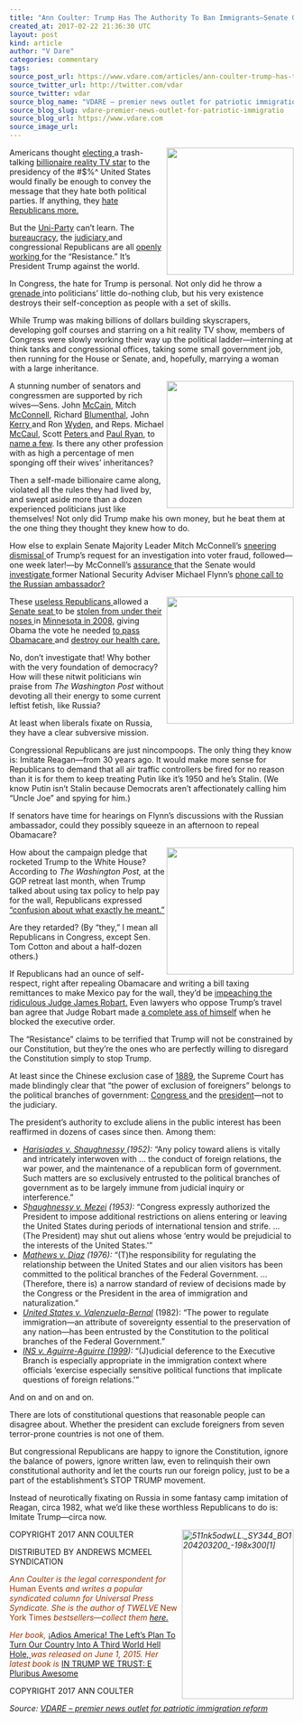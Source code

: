 ```yaml
---
title: "Ann Coulter: Trump Has The Authority To Ban Immigrants—Senate GOP Needs To Get OUT OF THE WAY!"
created_at: 2017-02-22 21:36:30 UTC
layout: post
kind: article
author: "V Dare"
categories: commentary
tags: 
source_post_url: https://www.vdare.com/articles/ann-coulter-trump-has-the-authority-to-ban-immigrants-senate-gop-needs-to-get-out-of-the-way
source_twitter_url: http://twitter.com/vdar
source_twitter: vdar
source_blog_name: "VDARE – premier news outlet for patriotic immigration reform"
source_blog_slug: vdare-premier-news-outlet-for-patriotic-immigratio
source_blog_url: https://www.vdare.com
source_image_url: 
---
```

<div class="pf-content"><p><img class="alignnone size-full" title="" src="https://images-na.ssl-images-amazon.com/images/I/51d1qgc0F7L.jpg" alt="" width="225" align="right" /></p>
<p>Americans thought <a href="http://www.vdare.com/articles/let-us-now-praise-famous-trumps">electing </a>a trash-talking <a href="http://www.vdare.com/articles/gop-should-thank-heaven-fasting-for-trump-but-instead-plans-to-shoot-itself-in-the-testicles">billionaire reality TV star</a> to the presidency of the #$%^ United States would finally be enough to convey the message that they hate both political parties. If anything, they <a href="http://www.vdare.com/posts/lindsey-graham-boasts-of-being-bribed-to-betray-gop-base-on-immigration">hate Republicans more.</a></p>
<p>But the <a href="http://www.vdare.com/posts/bipartisanship-and-sam-francis">Uni-Party</a> can&#8217;t learn. The <a href="http://www.vdare.com/articles/president-trump-will-have-foes-in-immigration-bureaucracy-but-also-friends-they-can-help-him-win">bureaucracy</a>, the <a href="http://www.vdare.com/posts/judge-posner-congratulates-self-on-judiciarys-usurpation-of-absolute-power">judiciary </a>and congressional Republicans are all <a href="http://www.vdare.com/articles/face-it-these-rats-republicans-against-trump-are-traitors-to-the-party-and-to-america">openly working </a>for the &#8220;Resistance.&#8221; It&#8217;s President Trump against the world.</p>
<p>In Congress, the hate for Trump is personal. Not only did he throw a <a href="http://www.vdare.com/posts/salon-magazine-a-admits-to-fighting-the-war-on-christmas-and-b-brings-grenades">grenade </a>into politicians&#8217; little do-nothing club, but his very existence destroys their self-conception as people with a set of skills.</p>
<p>While Trump was making billions of dollars building skyscrapers, developing golf courses and starring on a hit reality TV show, members of Congress were slowly working their way up the political ladder—interning at think tanks and congressional offices, taking some small government job, then running for the House or Senate, and, hopefully, marrying a woman with a large inheritance.</p>
<p><img src="https://s3-us-west-2.amazonaws.com/vdare-live/wp-content/uploads/2017/02/15172952/mccaulsafeact-768x540.jpg" width="225" align="right" />A stunning number of senators and congressmen are supported by rich wives—Sens. John <a href="http://www.vdare.com/articles/view-from-lodi-ca-obama-versus-mccain-who-has-the-edge-in-intangibles">McCain,</a> Mitch <a href="http://heavy.com/news/2017/01/elaine-chao-net-worth-salary-donald-trump-cabinet-wells-fargo-campaign-donation-inheritance-sister-father-jim-breyer/">McConnell</a>, Richard <a href="http://heavy.com/news/2017/02/cynthia-malkin-age-richard-blumenthal-wife-family-children-son-daughter-peter-empire-state-building-real-estate-claire-david-michael-matthew-home-house-connecticut-net-worth/">Blumenthal</a>, John <a href="http://www.vdare.com/articles/howard-dean-in-a-dress">Kerry </a>and Ron <a href="http://www.oregonlive.com/mapes/index.ssf/2015/05/how_rich_is_ron_wydens_wife_ne.html">Wyden</a>, and Reps. Michael <a href="http://nymag.com/daily/intelligencer/2011/08/michael_mccaul_richest_mmber_of_congress.html">McCaul</a>, Scott <a href="http://static.latimes.com/how-much-are-they-worth/scott-peters/">Peters </a>and <a href="http://www.huffingtonpost.com/2012/08/14/paul-ryan-worth-millions-_n_1774346.html">Paul Ryan,</a> to<a href="http://www.sandiegoreader.com/news/2001/may/31/married-rich/#"> name a few</a>. Is there any other profession with as high a percentage of men sponging off their wives&#8217; inheritances?</p>
<p>Then a self-made billionaire came along, violated all the rules they had lived by, and swept aside more than a dozen experienced politicians just like themselves! Not only did Trump make his own money, but he beat them at the one thing they thought they knew how to do.</p>
<p>How else to explain Senate Majority Leader Mitch McConnell&#8217;s <a href="http://www.salon.com/2017/02/06/mitch-mcconnell-wont-fund-president-trumps-voter-fraud-investigation/">sneering dismissal </a>of Trump&#8217;s request for an investigation into voter fraud, followed—one week later!—by McConnell&#8217;s <a href="http://www.cnn.com/2017/02/14/politics/republicans-want-flynn-investigations/">assurance </a>that the Senate would <a href="http://www.vdare.com/articles/the-deep-state-targets-trump">investigate </a>former National Security Adviser Michael Flynn&#8217;s <a href="http://www.vdare.com/articles/the-spooks-and-the-hacks-why-do-they-hate-russia">phone call to the Russian ambassador?</a></p>
<p><img src="https://s3-us-west-2.amazonaws.com/vdare-live/wp-content/uploads/2017/01/25180759/posterchild.jpg" width="225" align="right" />These <a href="http://www.vdare.com/posts/rnc-chairmanship-why-not-a-white-christian">useless Republicans </a>allowed a <a href="http://www.vdare.com/articles/hang-a-campaign-consultant-from-time-to-time-to-encourage-the-others">Senate seat </a>to be <a href="http://www.vdare.com/posts/science-obamacare-passed-due-to-non-citizens-voting-illegally-for-comedian-franken">stolen from under their noses </a>in <a href="https://thecaucus.blogs.nytimes.com/2009/06/30/court-rules-franken-has-won-senate-seat/">Minnesota in 2008,</a> giving Obama the vote he needed <a href="http://www.vdare.com/articles/michelle-malkin-obama-lied-my-third-health-plan-just-died">to pass Obamacare </a>and <a href="http://www.vdare.com/articles/ann-coulter-can-i-be-the-poster-child-against-obamacare">destroy our health care.</a></p>
<p>No, don&#8217;t investigate that! Why bother with the very foundation of democracy? How will these nitwit politicians win praise from <em>The Washington Post</em> without devoting all their energy to some current leftist fetish, like Russia?</p>
<p>At least when liberals fixate on Russia, they have a clear subversive mission.</p>
<p>Congressional Republicans are just nincompoops. The only thing they know is: Imitate Reagan—from 30 years ago. It would make more sense for Republicans to demand that all air traffic controllers be fired for no reason than it is for them to keep treating Putin like it&#8217;s 1950 and he&#8217;s Stalin. (We know Putin isn&#8217;t Stalin because Democrats aren&#8217;t affectionately calling him &#8220;Uncle Joe&#8221; and spying for him.)</p>
<p>If senators have time for hearings on Flynn&#8217;s discussions with the Russian ambassador, could they possibly squeeze in an afternoon to repeal Obamacare?</p><!-- TAG START { player: "7518-804336-VDare - Outstream - Rev", owner: "ONE Video by AOL", for: "ONE Video by AOL" - BEINJS } --><div id="57966237cc52c74a5e1363c4" class="vdb_player vdb_57966237cc52c74a5e1363c456bcd17ce4b018167fea5539">    <script type="text/javascript" src="//delivery.vidible.tv/jsonp/pid=57966237cc52c74a5e1363c4/56bcd17ce4b018167fea5539_bein.js"></script></div><!-- TAG END { date: 07/25/16 } -->
<p><img src="https://images-na.ssl-images-amazon.com/images/I/511%2Br2982lL.jpg" width="225" align="right" />How about the campaign pledge that rocketed Trump to the White House? According to <em>The Washington Post,</em> at the GOP retreat last month, when Trump talked about using tax policy to help pay for the wall, Republicans expressed<a href="https://www.washingtonpost.com/powerpost/republicans-prepare-to-hear-from-trump-hash-out-health-care-plans/2017/01/26/cd2ad060-e3ce-11e6-a453-19ec4b3d09ba_story.html"> &#8220;confusion about what exactly he meant.&#8221;</a></p>
<p>Are they retarded? (By &#8220;they,&#8221; I mean all Republicans in Congress, except Sen. Tom Cotton and about a half-dozen others.)</p>
<p>If Republicans had an ounce of self-respect, right after repealing Obamacare and writing a bill taxing remittances to make Mexico pay for the wall, they&#8217;d be <a href="http://www.vdare.com/posts/it-will-come-to-blood-and-impeachment-of-judicial-saboteurs">impeaching the ridiculous Judge James Robart.</a> Even lawyers who oppose Trump&#8217;s travel ban agree that Judge Robart made <a href="http://freebeacon.com/politics/judge-wrong-travel-ban-arrests-us-terrorist-travel-ban/">a complete ass of himself</a> when he blocked the executive order.</p>
<p>The &#8220;Resistance&#8221; claims to be terrified that Trump will not be constrained by our Constitution, but they&#8217;re the ones who are perfectly willing to disregard the Constitution simply to stop Trump.</p>
<p>At least since the Chinese exclusion case of <a href="https://supreme.justia.com/cases/federal/us/130/581/case.html">1889</a>, the Supreme Court has made blindingly clear that &#8220;the power of exclusion of foreigners&#8221; belongs to the political branches of government: <a href="http://www.vdare.com/articles/supreme-court-precedents-say-congress-must-make-immigration-policy-not-international-bureau">Congress </a>and the <a href="http://www.breitbart.com/big-government/2016/08/12/const-allows-muslim-immigrant-ban/">president</a>—not to the judiciary.</p>
<p>The president&#8217;s authority to exclude aliens in the public interest has been reaffirmed in dozens of cases since then. Among them:</p>
<ul>
<li><em><a href="https://supreme.justia.com/cases/federal/us/342/580/">Harisiades v. Shaughnessy </a>(1952):</em> &#8220;Any policy toward aliens is vitally and intricately interwoven with &#8230; the conduct of foreign relations, the war power, and the maintenance of a republican form of government. Such matters are so exclusively entrusted to the political branches of government as to be largely immune from judicial inquiry or interference.&#8221;</li>
<li><em>S<a href="https://supreme.justia.com/cases/federal/us/345/206/case.html">haughnessy v. Mezei</a> (1953):</em> &#8220;Congress expressly authorized the President to impose additional restrictions on aliens entering or leaving the United States during periods of international tension and strife. &#8230; (The President) may shut out aliens whose &#8216;entry would be prejudicial to the interests of the United States.'&#8221;</li>
<li><em><a href="https://supreme.justia.com/cases/federal/us/426/67/">Mathews v. Diaz</a> (1976):</em> &#8220;(T)he responsibility for regulating the relationship between the United States and our alien visitors has been committed to the political branches of the Federal Government. &#8230; (Therefore, there is) a narrow standard of review of decisions made by the Congress or the President in the area of immigration and naturalization.&#8221;</li>
<li><a href="https://supreme.justia.com/cases/federal/us/458/858/"><em>United States v. Valenzuela-Bernal</em></a> (1982): &#8220;The power to regulate immigration—an attribute of sovereignty essential to the preservation of any nation—has been entrusted by the Constitution to the political branches of the Federal Government.&#8221;</li>
<li><em><a href="https://www.law.cornell.edu/supct/html/97-1754.ZS.html"> INS v. Aguirre-Aguirre (1999</a>):</em> &#8220;(J)udicial deference to the Executive Branch is especially appropriate in the immigration context where officials &#8216;exercise especially sensitive political functions that implicate questions of foreign relations.'&#8221;</li>
</ul>
<p>And on and on and on.</p>
<p>There are lots of constitutional questions that reasonable people can disagree about. Whether the president can exclude foreigners from seven terror-prone countries is not one of them.</p>
<p>But congressional Republicans are happy to ignore the Constitution, ignore the balance of powers, ignore written law, even to relinquish their own constitutional authority and let the courts run our foreign policy, just to be a part of the establishment&#8217;s STOP TRUMP movement.</p>
<p>Instead of neurotically fixating on Russia in some fantasy camp imitation of Reagan, circa 1982, what we&#8217;d like these worthless Republicans to do is: Imitate Trump—circa now.</p>
<p><em><span style="color: #993300;"><a href="https://s3-us-west-2.amazonaws.com/vdare-live/wp-content/uploads/2015/07/511nk5odwLL._SY344_BO1204203200_-198x3001.jpg"><img class="size-medium wp-image-63580 alignright" title="" src="https://s3-us-west-2.amazonaws.com/vdare-live/wp-content/uploads/2015/07/511nk5odwLL._SY344_BO1204203200_-198x3001-198x300.jpg" sizes="(max-width: 198px) 100vw, 198px" srcset="https://www.vdare.com/wp-content/uploads/2015/07/511nk5odwLL._SY344_BO1204203200_-198x3001.jpg 198w, https://www.vdare.com/wp-content/uploads/2015/07/511nk5odwLL._SY344_BO1204203200_-198x3001-99x150.jpg 99w" alt="511nk5odwLL._SY344_BO1204203200_-198x300[1]" width="198" height="300" align="right" /></a></span></em></p>
<p>COPYRIGHT 2017 ANN COULTER</p>
<p>DISTRIBUTED BY ANDREWS MCMEEL SYNDICATION</p>
<p><em><span style="color: #993300;">Ann Coulter is the legal correspondent for </span></em><span style="color: #993300;">Human Events<em> and writes a popular syndicated column for Universal Press Syndicate. She is the author of TWELVE<strong> </strong></em>New York Times</span><em><span style="color: #993300;"> bestsellers—collect them</span> <a href="http://www.amazon.com/Ann-Coulter/e/B001H6GJTW/?_encoding=UTF8&amp;camp=1789&amp;creative=9325&amp;linkCode=ur2&amp;tag=vd0b-20">here.</a></em></p>
<p><span style="color: #993300;"><em>Her book, </em></span> <a href="http://www.amazon.com/Adios-America-Ann-Coulter/dp/1621572676/vd0b-20" target="_blank">¡Adios America! The Left’s Plan To Turn Our Country Into A Third World Hell Hole, </a> <span style="color: #993300;"><em> was released on June 1, 2015. Her latest book is </em><a href="https://www.amazon.com/Trump-We-Trust-Pluribus-Awesome/dp/0735214468">IN TRUMP WE TRUST: E Pluribus Awesome</a></span></p>
<p>COPYRIGHT 2017 ANN COULTER</p>
</div><div class="">
    <i>Source: <a href="https://www.vdare.com">VDARE – premier news outlet for patriotic immigration reform</a></i>
</div>

